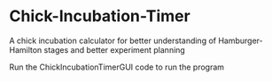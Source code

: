 # Chick-Incubation-Timer
A chick incubation calculator for better understanding of Hamburger-Hamilton stages and better experiment planning

Run the ChickIncubationTimerGUI code to run the program
